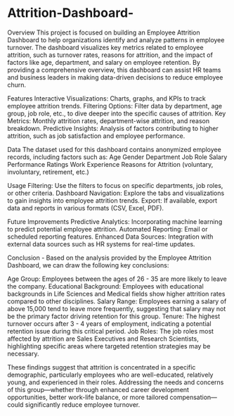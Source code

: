 # Attrition-Dashboard-

Overview
This project is focused on building an Employee Attrition Dashboard to help organizations identify and analyze patterns in employee turnover. The dashboard visualizes key metrics related to employee attrition, such as turnover rates, reasons for attrition, and the impact of factors like age, department, and salary on employee retention. By providing a comprehensive overview, this dashboard can assist HR teams and business leaders in making data-driven decisions to reduce employee churn.

Features
Interactive Visualizations: Charts, graphs, and KPIs to track employee attrition trends.
Filtering Options: Filter data by department, age group, job role, etc., to dive deeper into the specific causes of attrition.
Key Metrics: Monthly attrition rates, department-wise attrition, and reason breakdown.
Predictive Insights: Analysis of factors contributing to higher attrition, such as job satisfaction and employee performance.

Data
The dataset used for this dashboard contains anonymized employee records, including factors such as:
Age
Gender
Department
Job Role
Salary
Performance Ratings
Work Experience
Reasons for Attrition (voluntary, involuntary, retirement, etc.)

Usage
Filtering: Use the filters to focus on specific departments, job roles, or other criteria.
Dashboard Navigation: Explore the tabs and visualizations to gain insights into employee attrition trends.
Export: If available, export data and reports in various formats (CSV, Excel, PDF).

Future Improvements
Predictive Analytics: Incorporating machine learning to predict potential employee attrition.
Automated Reporting: Email or scheduled reporting features.
Enhanced Data Sources: Integration with external data sources such as HR systems for real-time updates.

Conclusion - 
Based on the analysis provided by the Employee Attrition Dashboard, we can draw the following key conclusions:

Age Group: Employees between the ages of 26 - 35 are more likely to leave the company.
Educational Background: Employees with educational backgrounds in Life Sciences and Medical fields show higher attrition rates compared to other disciplines.
Salary Range: Employees earning a salary of above 15,000 tend to leave more frequently, suggesting that salary may not be the primary factor driving retention for this group.
Tenure: The highest turnover occurs after 3 - 4 years of employment, indicating a potential retention issue during this critical period.
Job Roles: The job roles most affected by attrition are Sales Executives and Research Scientists, highlighting specific areas where targeted retention strategies may be necessary.

These findings suggest that attrition is concentrated in a specific demographic, particularly employees who are well-educated, relatively young, and experienced in their roles. Addressing the needs and concerns of this group—whether through enhanced career development opportunities, better work-life balance, or more tailored compensation—could significantly reduce employee turnover.
